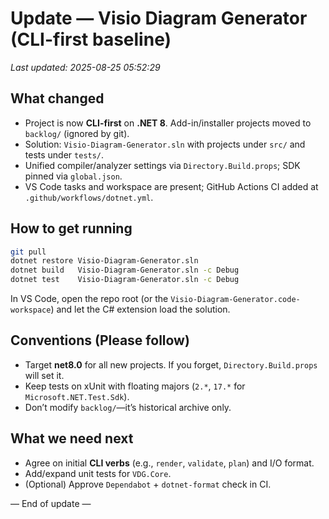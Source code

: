 # Update — Visio Diagram Generator (CLI-first baseline)
_Last updated: 2025-08-25 05:52:29_

## What changed
- Project is now **CLI-first** on **.NET 8**. Add-in/installer projects moved to `backlog/` (ignored by git).
- Solution: `Visio-Diagram-Generator.sln` with projects under `src/` and tests under `tests/`.
- Unified compiler/analyzer settings via `Directory.Build.props`; SDK pinned via `global.json`.
- VS Code tasks and workspace are present; GitHub Actions CI added at `.github/workflows/dotnet.yml`.

## How to get running
```bash
git pull
dotnet restore Visio-Diagram-Generator.sln
dotnet build   Visio-Diagram-Generator.sln -c Debug
dotnet test    Visio-Diagram-Generator.sln -c Debug
```
In VS Code, open the repo root (or the `Visio-Diagram-Generator.code-workspace`) and let the C# extension load the solution.

## Conventions (Please follow)
- Target **net8.0** for all new projects. If you forget, `Directory.Build.props` will set it.
- Keep tests on xUnit with floating majors (`2.*`, `17.*` for `Microsoft.NET.Test.Sdk`).
- Don’t modify `backlog/`—it’s historical archive only.

## What we need next
- Agree on initial **CLI verbs** (e.g., `render`, `validate`, `plan`) and I/O format.
- Add/expand unit tests for `VDG.Core`.
- (Optional) Approve `Dependabot` + `dotnet-format` check in CI.

— End of update —

